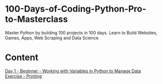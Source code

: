 # 100-Days-of-Coding-Python-Pro-to-Masterclass
Master Python by building 100 projects in 100 days. Learn to Build Websites, Games, Apps, Web Scraping and Data Science
# Content
[Day 1 - Beginner - Working with Variables in Python to Manage Data](https://github.com/ojobo-tech/100-Days-of-Coding-Python/tree/main/Day-1)
[Exercise - Printing](https://github.com/ojobo-tech/100-Days-of-Coding-Python/blob/main/Day-1/day-1-1-exercise.py)
